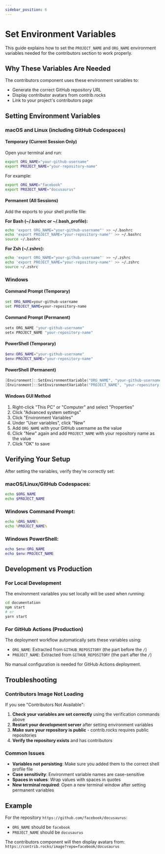 ```yaml
---
sidebar_position: 6
---
```


# Set Environment Variables

This guide explains how to set the `PROJECT_NAME` and `ORG_NAME` environment variables needed for the contributors section to work properly.

## Why These Variables Are Needed

The contributors component uses these environment variables to:
- Generate the correct GitHub repository URL
- Display contributor avatars from contrib.rocks
- Link to your project's contributors page

## Setting Environment Variables

### macOS and Linux (including GitHub Codespaces)

#### Temporary (Current Session Only)

Open your terminal and run:

```bash
export ORG_NAME="your-github-username"
export PROJECT_NAME="your-repository-name"
```

For example:
```bash
export ORG_NAME="facebook"
export PROJECT_NAME="docusaurus"
```

#### Permanent (All Sessions)

Add the exports to your shell profile file:

**For Bash (~/.bashrc or ~/.bash_profile):**
```bash
echo 'export ORG_NAME="your-github-username"' >> ~/.bashrc
echo 'export PROJECT_NAME="your-repository-name"' >> ~/.bashrc
source ~/.bashrc
```

**For Zsh (~/.zshrc):**
```bash
echo 'export ORG_NAME="your-github-username"' >> ~/.zshrc
echo 'export PROJECT_NAME="your-repository-name"' >> ~/.zshrc
source ~/.zshrc
```

### Windows

#### Command Prompt (Temporary)

```cmd
set ORG_NAME=your-github-username
set PROJECT_NAME=your-repository-name
```

#### Command Prompt (Permanent)

```cmd
setx ORG_NAME "your-github-username"
setx PROJECT_NAME "your-repository-name"
```

#### PowerShell (Temporary)

```powershell
$env:ORG_NAME="your-github-username"
$env:PROJECT_NAME="your-repository-name"
```

#### PowerShell (Permanent)

```powershell
[Environment]::SetEnvironmentVariable("ORG_NAME", "your-github-username", "User")
[Environment]::SetEnvironmentVariable("PROJECT_NAME", "your-repository-name", "User")
```

#### Windows GUI Method

1. Right-click "This PC" or "Computer" and select "Properties"
2. Click "Advanced system settings"
3. Click "Environment Variables"
4. Under "User variables", click "New"
5. Add `ORG_NAME` with your GitHub username as the value
6. Click "New" again and add `PROJECT_NAME` with your repository name as the value
7. Click "OK" to save

## Verifying Your Setup

After setting the variables, verify they're correctly set:

### macOS/Linux/GitHub Codespaces:
```bash
echo $ORG_NAME
echo $PROJECT_NAME
```

### Windows Command Prompt:
```cmd
echo %ORG_NAME%
echo %PROJECT_NAME%
```

### Windows PowerShell:
```powershell
echo $env:ORG_NAME
echo $env:PROJECT_NAME
```

## Development vs Production

### For Local Development

The environment variables you set locally will be used when running:
```bash
cd documentation
npm start
# or
yarn start
```

### For GitHub Actions (Production)

The deployment workflow automatically sets these variables using:
- `ORG_NAME`: Extracted from `GITHUB_REPOSITORY` (the part before the `/`)
- `PROJECT_NAME`: Extracted from `GITHUB_REPOSITORY` (the part after the `/`)

No manual configuration is needed for GitHub Actions deployment.

## Troubleshooting

### Contributors Image Not Loading

If you see "Contributors Not Available":

1. **Check your variables are set correctly** using the verification commands above
2. **Restart your development server** after setting environment variables
3. **Make sure your repository is public** - contrib.rocks requires public repositories
4. **Verify the repository exists** and has contributors

### Common Issues

- **Variables not persisting**: Make sure you added them to the correct shell profile file
- **Case sensitivity**: Environment variable names are case-sensitive
- **Spaces in values**: Wrap values with spaces in quotes
- **New terminal required**: Open a new terminal window after setting permanent variables

## Example

For the repository `https://github.com/facebook/docusaurus`:
- `ORG_NAME` should be `facebook`
- `PROJECT_NAME` should be `docusaurus`

The contributors component will then display avatars from:
`https://contrib.rocks/image?repo=facebook/docusaurus`

